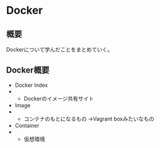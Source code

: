 # Docker
## 概要
Dockerについて学んだことをまとめていく。

## Docker概要

* Docker Index
* * Dockerのイメージ共有サイト 
* Image
* * コンテナのもとになるもの
→Vagrant boxみたいなもの
* Container
* * 仮想環境